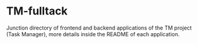 # TM-fulltack
Junction directory of frontend and backend applications of the TM project (Task Manager), more details inside the README of each application.
